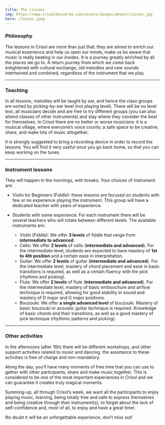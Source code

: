 ```yaml
---
title: The classes
img: https://www.crisoldecuerda.com/assets/images/about/classes.jpg
hero: classes.jpeg
---
```


### Philosophy

The lessons in Crisol are more than just that: they are aimed to enrich our musical experience and help us open our minds, make us be aware that music is really beating in our insides. It is a journey greatly enriched by all the places we go to. A return journey from which we come back enlightened with cultural exchange, old melodies and new sounds intertwined and combined, regardless of the instrument that we play.

---

### Teaching

In all lessons, melodies will be taught by ear, and hence the class groups are sorted by picking-by-ear level (not playing level). There will be no level test, all musicians decide and are free to try different groups (you can also attend classes of other instruments) and stay where they consider the best for themselves. In Crisol there are no better or worse musicians: it is a musical village, where everyone’s voice counts; a safe space to be creative, share, and make lots of music altogether.

It is strongly suggested to bring a recording device in order to record the lessons. You will find it very useful once you go back home, so that you can keep working on the tunes.

---

### Instrument lessons

They will happen in the mornings, with breaks. Your choices of instrument are:

- Violin for Beginners (Fiddle): these lessons are focused on students with few or no experience playing the instrument. This group will have a dedicated teacher with years of experience.
- Students with some experience: For each instrument there will be several teachers who will rotate between different levels. The available instruments are:

  - Violín (Fiddle): We offer **3 levels** of fiddle that range from **intermediate to advanced**.
  - Cello: We offer **2 levels** of cello (**intermediate and advanced**). For the intermediate level, students are expected to have mastery of **1st to 4th position** and a certain ease in interpretation.
  - Guitar: We offer **2 levels** of guitar (**intermediate and advanced**). For the intermediate level, mastery of chord placement and ease in basic transitions is required, as well as a certain fluency with the pick (rhythms and picking).
  - Flute: We offer **2 levels** of flute (**intermediate and advanced**). For the intermediate level, mastery of basic embouchure and airflow technique is required, allowing for good stability in sound and mastery of D major and G major positions.
  - Bouzouki: We offer **a single advanced level** of bouzouki. Mastery of basic bouzouki or acoustic guitar technique is required. Knowledge of basic chords and their transitions, as well as a good mastery of pick technique (rhythmic patterns and picking).

---

### Other activities

In the afternoons (after 16h) there will be different workshops, and other support activities related to music and dancing. the assistance to these activities is free of charge and non-mandatory.

Along the day, you’ll have many moments of free time that you can use to gather with other participants, share and make music together. This is considered to be one of the most important experiences in Crisol and we can guarantee it creates truly magical moments.

Summing-up, all through Crisol’s week, we want all the participants to enjoy playing music, learning, being totally free and safe to express themselves and being creative through their instrument(s); to forget about the lack of self-confidence and, most of all, to enjoy and have a great time!.

No doubt it will be an unforgettable experience, don’t miss out!
